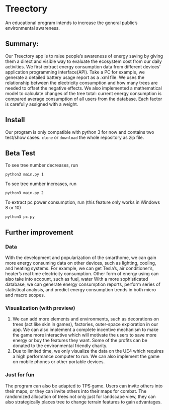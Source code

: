 # Treectory
An educational program intends to increase the general public’s environmental awareness.
 
## Summary:
Our Treectory app is to raise people’s awareness of  energy saving by giving them a direct and visible way to evaluate the ecosystem cost from our daily activities. 
 We first extract energy consumption data from different devices’ application programming interface(API). Take a PC for example, we generate a detailed battery usage report as a .xml file.
 We uses the relationship between the electricity consumption and how many trees are needed to offset the negative effects. We also implemented a mathematical model to calculate changes of the tree total: current energy consumption is compared average consumption of all users from the database. Each factor is carefully assigned with a weight.


## Install
Our program is only compatible with python 3 for now and contains two test/show cases. 
`clone` or `download` the whole repository as zip file. 

## Beta Test

To see tree number decreases, run
```
python3 main.py 1
```
To see tree number increases, run
```
python3 main.py 2

```
To extract pc power consumption, run (this feature only works in Windows 8 or 10)
```
python3 pc.py
```

## Further improvement

### Data
	
With the development and popularization of the smarthome, we can gain more energy consuming data on other devices, such as lighting, cooling, and heating systems. For example,  we can get Tesla’s, air conditioner’s, heater’s real time electricity consumption. Other form of energy using can also take into account, such as fuel, water
With a more sophisticated database, we can generate energy consumption reports, perform series of statistical analysis, and predict energy consumption trends in both micro and macro scopes.

### Visualization (with preview)
1. We can add more elements and environments, such as decorations on trees (act like skin in games), factories, outer-space exploration in our app. We can also implement a complete incentive mechanism to make the game more interactive which will motivate the users to save more energy or buy the features they want. Some of the profits can be donated to the environmental friendly charity.
2. Due to limited time, we only visualize the data on the UE4 which requires a high performance computer to run. We can also implement the game on mobile phones or other portable devices.

### Just for fun

The program can also be adapted to TPS game. Users can invite others into their maps, or they can invite others into their maps for combat. The randomized allocation of trees not only just for landscape view, they can also strategically places tree to change terrain features to gain advantages.  

